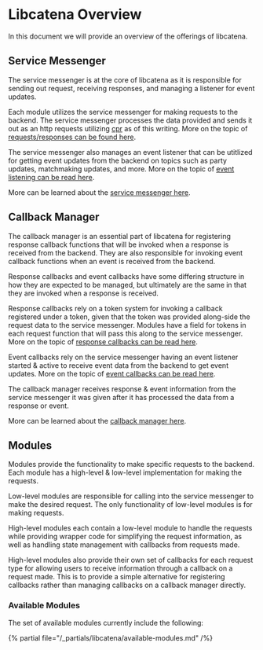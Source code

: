 # Libcatena Overview

In this document we will provide an overview of the offerings of libcatena.

## Service Messenger

The service messenger is at the core of libcatena as it is responsible for sending out request, receiving responses, and managing a listener for event updates.

Each module utilizes the service messenger for making requests to the backend. The service messenger processes the data provided and sends it out as an http requests utilizing [cpr](https://github.com/libcpr/cpr) as of this writing. More on the topic of [requests/responses can be found here](service-messenger.md#sending-requests).

The service messenger also manages an event listener that can be utitlized for getting event updates from the backend on topics such as party updates, matchmaking updates, and more. More on the topic of [event listening can be read here](service-messenger.md#event-listening).

More can be learned about the [service messenger here](service-messenger.md).

## Callback Manager

The callback manager is an essential part of libcatena for registering response callback functions that will be invoked when a response is received from the backend. They are also responsible for invoking event callback functions when an event is received from the backend.

Response callbacks and event callbacks have some differing structure in how they are expected to be managed, but ultimately are the same in that they are invoked when a response is received.

Response callbacks rely on a token system for invoking a callback registered under a token, given that the token was provided along-side the request data to the service messenger. Modules have a field for tokens in each request function that will pass this along to the service messenger. More on the topic of [response callbacks can be read here](callback-manager.md#managing-response-callbacks).

Event callbacks rely on the service messenger having an event listener started & active to receive event data from the backend to get event updates. More on the topic of [event callbacks can be read here](callback-manager.md#managing-event-callbacks).

The callback manager receives response & event information from the service messenger it was given after it has processed the data from a response or event.

More can be learned about the [callback manager here](callback-manager.md).

## Modules

Modules provide the functionality to make specific requests to the backend.
Each module has a high-level & low-level implementation for making the requests.

Low-level modules are responsible for calling into the service messenger to make the desired request. The only functionality of low-level modules is for making requests.

High-level modules each contain a low-level module to handle the requests while providing wrapper code for simplifying the request information, as well as handling state management with callbacks from requests made.

High-level modules also provide their own set of callbacks for each request type for allowing users to receive information through a callback on a request made. This is to provide a simple alternative for registering callbacks rather than managing callbacks on a callback manager directly.

<!-- Todo: Add link to module docs -->

### Available Modules

The set of available modules currently include the following:

{% partial file="/_partials/libcatena/available-modules.md" /%}
